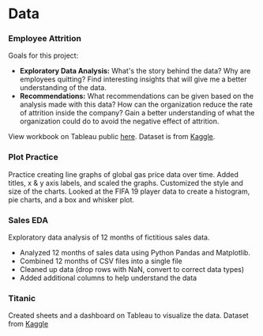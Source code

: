 # Data

### Employee Attrition

Goals for this project:
* <b>Exploratory Data Analysis:</b> What's the story behind the data? Why are employees quitting? Find interesting insights that will give me a better understanding of the data.
* <b>Recommendations:</b> What recommendations can be given based on the analysis made with this data? How can the organization reduce the rate of attrition inside the company? Gain a better understanding of what the organization could do to avoid the negative effect of attrition.

View workbook on Tableau public [here](https://public.tableau.com/profile/elaine2327#!/vizhome/EmployeeAttrition_15825288425190/GeneralInformation). Dataset is from [Kaggle](https://www.kaggle.com/pavansubhasht/ibm-hr-analytics-attrition-dataset).

### Plot Practice
Practice creating line graphs of global gas price data over time. Added titles, x & y axis labels, and scaled the graphs.  Customized the style and size of the charts. Looked at the FIFA 19 player data to create a histogram, pie charts, and a box and whisker plot.

### Sales EDA
Exploratory data analysis of 12 months of fictitious sales data.
* Analyzed 12 months of sales data using Python Pandas and Matplotlib.
* Combined 12 months of CSV files into a single file
* Cleaned up data (drop rows with NaN, convert to correct data types)
* Added additional columns to help understand the data

### Titanic
Created sheets and a dashboard on Tableau to visualize the data.
Dataset from [Kaggle](https://www.kaggle.com/c/titanic/data)